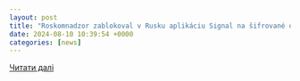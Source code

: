 ```yaml
---
layout: post
title: "Roskomnadzor zablokoval v Rusku aplikáciu Signal na šifrované odosielanie správ"
date: 2024-08-10 10:39:54 +0000
categories: [news]
---
```


[Читати далі](https://zive.aktuality.sk/clanok/PImYgPn/roskomnadzor-zablokoval-v-rusku-aplikaciu-signal-na-sifrovane-odosielanie-sprav/)
